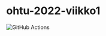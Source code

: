 # ohtu-2022-viikko1

![GitHub Actions](https://github.com/ulmala/ohtu-2022-viikko1/workflows/CI/badge.svg)
